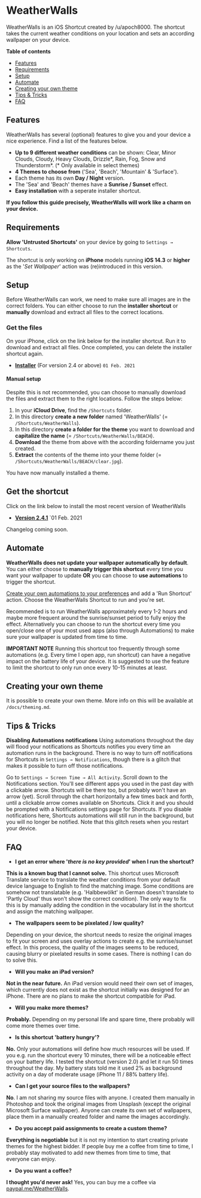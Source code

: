 # WeatherWalls

WeatherWalls is an iOS Shortcut created by /u/apoch8000. The shortcut takes the current weather conditions on your location and sets an according wallpaper on your device.

**Table of contents**
* [Features](#features)
* [Requirements](#requirements)
* [Setup](#setup)
* [Automate](#automate)
* [Creating your own theme](#creating-your-own-theme)
* [Tips & Tricks](#tips--tricks)
* [FAQ](#faq)

## Features
WeatherWalls has several (optional) features to give you and your device a nice experience. Find a list of the features below.
- **Up to 9 different weather conditions** can be shown: Clear, Minor Clouds, Cloudy, Heavy Clouds, Drizzle*, Rain, Fog, Snow and Thunderstorm*. (* Only available in select themes)
- **4 Themes to choose from** ('Sea', 'Beach', 'Mountain' & 'Surface'). 
- Each theme has its own **Day / Night** version.
- The 'Sea' and 'Beach' themes have a **Sunrise / Sunset** effect.
- **Easy installation** with a seperate installer shortcut. 

**If you follow this guide precisely, WeatherWalls will work like a charm on your device.**

## Requirements

**Allow 'Untrusted Shortcuts'** on your device by going to `Settings → Shortcuts`.

The shortcut is only working on **iPhone** models running **iOS 14.3** or **higher** as the '*Set Wallpaper*' action was (re)introduced in this version.

## Setup

Before WeatherWalls can work, we need to make sure all images are in the correct folders. You can either choose to run the **installer shortcut** or **manually** download and extract all files to the correct locations.

### Get the files ###
On your iPhone, click on the link below for the installer shortcut. Run it to download and extract all files. Once completed, you can delete the installer shortcut again.
* **[Installer](https://www.icloud.com/shortcuts/6ba455a015464ad0be9ad12900d23381)** (For version 2.4 or above) `01 Feb. 2021`


#### Manual setup ####
Despite this is not recommended, you can choose to manually download the files and extract them to the right locations. Follow the steps below:
1. In your **iCloud Drive**, find the `/Shortcuts` folder.
2. In this directory **create a new folder** named 'WeatherWalls' (= `/Shortcuts/WeatherWalls`). 
3. In this directory **create a folder for the theme** you want to download and **capitalize the name** (= `/Shortcuts/WeatherWalls/BEACH`).
4. **Download** the theme from above with the according foldername you just created.
5. **Extract** the contents of the theme into your theme folder (= `/Shortcuts/WeatherWalls/BEACH/clear.jpg`).

You have now manually installed a theme.

## Get the shortcut
Click on the link below to install the most recent version of WeatherWalls
* **[Version 2.4.1](https://www.icloud.com/shortcuts/d97f829bf3e7441ea95ecc85e3612723)** `01 Feb. 2021

Changelog coming soon.

## Automate

**WeatherWalls does not update your wallpaper automatically by default**. You can either choose to **manually trigger this shortcut** every time you want your wallpaper to update **OR** you can choose to **use automations** to trigger the shortcut.

[Create your own automations to your preferences](https://support.apple.com/guide/shortcuts/create-a-new-personal-automation-apdfbdbd7123/ios) and add a 'Run Shortcut' action. Choose the WeatherWalls Shortcut to run and you're set.

Recommended is to run WeatherWalls approximately every 1-2 hours and maybe more frequent around the sunrise/sunset period to fully enjoy the effect. Alternatively you can choose to run the shortcut every time you open/close one of your most used apps (also through Automations) to make sure your wallpaper is updated from time to time. 

**IMPORTANT NOTE** 
Running this shortcut too frequently through some automations (e.g. Every time I open app, run shortcut) can have a negative impact on the battery life of your device. It is suggested to use the feature to limit the shortcut to only run once every 10-15 minutes at least. 

## Creating your own theme 
It is possible to create your own theme. More info on this will be available at `/docs/theming.md`.

## Tips & Tricks

**Disabling Automations notifications**
Using automations throughout the day will flood your notifications as Shortcuts notifies you every time an automation runs in the background. There is no way to turn off notifications for Shortcuts in `Settings → Notifications`, though there is a glitch that makes it possible to turn off those notifications.

Go to `Settings → Screen Time → All Activity`. Scroll down to the Notifications section. You'll see different apps you used in the past day with a clickable arrow. Shortcuts will be there too, but probably won't have an arrow (yet). Scroll through the chart horizontally a few times back and forth, until a clickable arrow comes available on Shortcuts. Click it and you should be prompted with a Notifications settings page for Shortcuts. If you disable notifications here, Shortcuts automations will still run in the background, but you will no longer be notified. Note that this glitch resets when you restart your device.

## FAQ

- **I get an error where '*there is no key provided*' when I run the shortcut?**

**This is a known bug that I cannot solve.** This shortcut uses Microsoft Translate service to translate the weather conditions from your default device language to English to find the matching image. Some conditions are somehow not translatable (e.g. 'Halbbewölkt' in German doesn't translate to 'Partly Cloud' thus won't show the correct condition). 
The only way to fix this is by manually adding the condition in the vocabulary list in the shortcut and assign the matching wallpaper.

- **The wallpapers seem to be pixelated / low quality?**

Depending on your device, the shortcut needs to resize the original images to fit your screen and uses overlay actions to create e.g. the sunrise/sunset effect. In this process, the quality of the images seems to be reduced, causing blurry or pixelated results in some cases. There is nothing I can do to solve this.

- **Will you make an iPad version?**

**Not in the near future.** An iPad version would need their own set of images, which currently does not exist as the shortcut initially was designed for an iPhone. There are no plans to make the shortcut compatible for iPad.

- **Will you make more themes?**

**Probably.** Depending on my personal life and spare time, there probably will come more themes over time.

- **Is this shortcut 'battery hungry'?**

**No.** Only your automations will define how much resources will be used. If you e.g. run the shortcut every 10 minutes, there will be a noticeable effect on your battery life. I tested the shortcut (version 2.0) and let it run 50 times throughout the day. My battery stats told me it used 2% as background activity on a day of moderate usage (iPhone 11 / 88% battery life).

- **Can I get your source files to the wallpapers?**

**No**. I am not sharing my source files with anyone. I created them manually in Photoshop and took the original images from Unsplash (except the original Microsoft Surface wallpaper). Anyone can create its own set of wallpapers, place them in a manually created folder and name the images accordingly.

- **Do you accept paid assignments to create a custom theme?**

**Everything is negotiable** but it is not my intention to start creating private themes for the highest bidder. If people buy me a coffee from time to time, I probably stay motivated to add new themes from time to time, that everyone can enjoy.

- **Do you want a coffee?**

**I thought you'd never ask!** Yes, you can buy me a coffee via [paypal.me/WeatherWalls](http://paypal.me/WeatherWalls).


